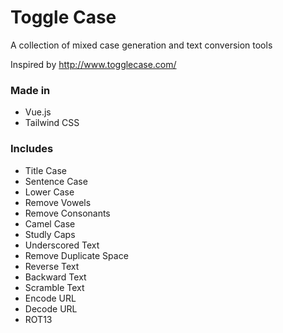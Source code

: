 # Toggle Case
A collection of mixed case generation and text conversion tools

Inspired by http://www.togglecase.com/

### Made in
- Vue.js
- Tailwind CSS

### Includes
- Title Case
- Sentence Case
- Lower Case
- Remove Vowels
- Remove Consonants
- Camel Case
- Studly Caps
- Underscored Text
- Remove Duplicate Space
- Reverse Text
- Backward Text
- Scramble Text
- Encode URL
- Decode URL
- ROT13

